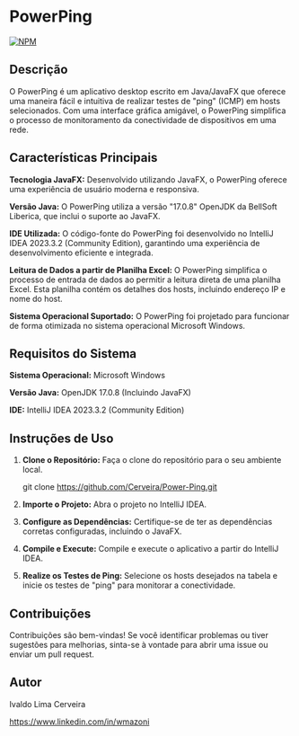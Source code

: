 # PowerPing 
[![NPM](https://img.shields.io/npm/l/react)](https://github.com/Cerveira/exemplo-readme/blob/main/LICENSE) 

## Descrição
O PowerPing é um aplicativo desktop escrito em Java/JavaFX que oferece uma maneira fácil e intuitiva de realizar testes de "ping" (ICMP) em hosts selecionados. Com uma interface gráfica amigável, o PowerPing simplifica o processo de monitoramento da conectividade de dispositivos em uma rede.

## Características Principais
**Tecnologia JavaFX:** Desenvolvido utilizando JavaFX, o PowerPing oferece uma experiência de usuário moderna e responsiva.

**Versão Java:** O PowerPing utiliza a versão "17.0.8" OpenJDK da BellSoft Liberica, que inclui o suporte ao JavaFX.

**IDE Utilizada:** O código-fonte do PowerPing foi desenvolvido no IntelliJ IDEA 2023.3.2 (Community Edition), garantindo uma experiência de desenvolvimento eficiente e integrada.

**Leitura de Dados a partir de Planilha Excel:** O PowerPing simplifica o processo de entrada de dados ao permitir a leitura direta de uma planilha Excel. Esta planilha contém os detalhes dos hosts, incluindo endereço IP e nome do host.

**Sistema Operacional Suportado:** O PowerPing foi projetado para funcionar de forma otimizada no sistema operacional Microsoft Windows.

## Requisitos do Sistema
**Sistema Operacional:** Microsoft Windows

**Versão Java:** OpenJDK 17.0.8 (Incluindo JavaFX)

**IDE:** IntelliJ IDEA 2023.3.2 (Community Edition)


## Instruções de Uso
1. **Clone o Repositório:** Faça o clone do repositório para o seu ambiente local.

   git clone https://github.com/Cerveira/Power-Ping.git
2. **Importe o Projeto:** Abra o projeto no IntelliJ IDEA.
3. **Configure as Dependências:** Certifique-se de ter as dependências corretas configuradas, incluindo o JavaFX.
4. **Compile e Execute:** Compile e execute o aplicativo a partir do IntelliJ IDEA.
5. **Realize os Testes de Ping:** Selecione os hosts desejados na tabela e inicie os testes de "ping" para monitorar a conectividade.

## Contribuições
Contribuições são bem-vindas! Se você identificar problemas ou tiver sugestões para melhorias, sinta-se à vontade para abrir uma issue ou enviar um pull request.

## Autor

Ivaldo Lima Cerveira

https://www.linkedin.com/in/wmazoni

